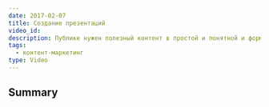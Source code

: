 ```yaml
---
date: 2017-02-07
title: Создание презентаций
video_id: 
description: Публике нужен полезный контент в простой и понятной и форме.
tags:
  - контент-маркетинг
type: Video
---
```

## Summary
